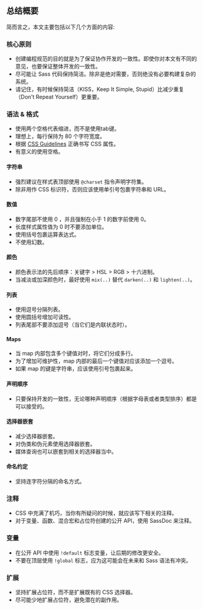 
## 总结概要

简而言之，本文主要包括以下几个方面的内容:

### 核心原则

* 创建编程规范的目的就是为了保证协作开发的一致性。即使你对本文有不同的意见，也要保证整体开发的一致性。
* 尽可能让 Sass 代码保持简洁。除非是绝对需要，否则绝没有必要构建复杂的系统。
* 请记住，有时候保持简洁（KISS，Keep It Simple, Stupid）比减少重复（Don't Repeat Yourself）更重要。

### 语法 & 格式

* 使用两个空格代表缩进，而不是使用tab键。
* 理想上，每行保持为 80 个字符宽度。
* 根据 [CSS Guidelines](https://cssguidelin.es) 正确书写 CSS 属性。
* 有意义的使用空格。

#### 字符串

* 强烈建议在样式表顶部使用 `@charset` 指令声明字符集。
* 除非用作 CSS 标识符，否则应该使用单引号包裹字符串和 URL。

#### 数值

* 数字尾部不使用 0 ，并且强制在小于 1 的数字前使用 0。
* 长度样式属性值为 0 时不要添加单位。
* 使用括号包裹运算表达式。
* 不使用幻数。

#### 颜色

* 颜色表示法的先后顺序：关键字 > HSL > RGB > 十六进制。
* 当减淡或加深颜色时，最好使用 `mix(..)` 替代 `darken(..)` 和 `lighten(..)`。

#### 列表

* 使用逗号分隔列表。
* 使用圆括号增加可读性。
* 列表尾部不要添加逗号（当它们是内联状态时）。

#### Maps

* 当 map 内部包含多个键值对时，将它们分成多行。
* 为了增加可维护性，map 内部的最后一个键值对应该添加一个逗号。
* 如果 map 的键是字符串，应该使用引号包裹起来。

#### 声明顺序

* 只要保持开发的一致性，无论哪种声明顺序（根据字母表或者类型排序）都是可以接受的。

#### 选择器嵌套

* 减少选择器嵌套。
* 对伪类和伪元素使用选择器嵌套。
* 媒体查询也可以嵌套到相关的选择器当中。

#### 命名约定

* 坚持连字符分隔的命名方式。

### 注释

* CSS 中充满了机巧，当你有所疑问的时候，就应该写下相关的注释。
* 对于变量、函数、混合宏和占位符创建的公开 API，使用 SassDoc 来注释。

### 变量

* 在公开 API 中使用 `!default` 标志变量，让后期的修改更安全。
* 不要在顶层使用 `!global` 标志，应为这可能会在未来和 Sass 语法有冲突。

### 扩展

* 坚持扩展占位符，而不是扩展既有的 CSS 选择器。
* 尽可能少地扩展占位符，避免潜在的副作用。
